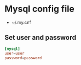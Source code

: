 # Mysql config file
- ~/.my.cnf

## Set user and password
```cnf
[mysql]
user=user
password=password
```
